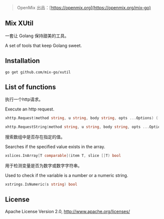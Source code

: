 > OpenMix 出品：[https://openmix.org](https://openmix.org/mix-go)

## Mix XUtil

一套让 Golang 保持甜美的工具。

A set of tools that keep Golang sweet.

## Installation

```
go get github.com/mix-go/xutil
```

## List of functions

执行一个http请求。

Execute an http request.

```go
xhttp.Request(method string, u string, body string, opts ...Options) ([]byte, error)
```

```go
xhttp.RequestString(method string, u string, body string, opts ...Options) (string, error)
```

搜索数组中是否存在指定的值。

Searches if the specified value exists in the array.

```go
xslices.InArray[T comparable](item T, slice []T) bool
```

用于检测变量是否为数字或数字字符串。

Used to check if the variable is a number or a numeric string.

```go
xstrings.IsNumeric(s string) bool
```

## License

Apache License Version 2.0, http://www.apache.org/licenses/
